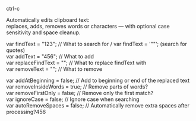 ctrl-c

Automatically edits clipboard text:  
replaces, adds, removes words or characters — with optional case sensitivity and space cleanup.

var findText = "123";                    // What to search for / var findText = '""'; (search for quotes)  
var addText = "456";                     // What to add  
var replaceFindText = "";                // What to replace findText with  
var removeText = "";                     // What to remove  

var addAtBeginning = false;      // Add to beginning or end of the replaced text  
var removeInsideWords = true;    // Remove parts of words?  
var removeFirstOnly = false;     // Remove only the first match?  
var ignoreCase = false;          // Ignore case when searching  
var autoRemoveSpaces = false;    // Automatically remove extra spaces after processing?456  
